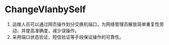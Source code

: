 # ChangeVlanbySelf
1. 运维人员可以通过网页操作划分交换机端口，为网络管理员解放简单重复性劳动，并提高准确度，减少误操作。
2. 采用端口状态验证，短信验证等手段保证操作的可靠性。
